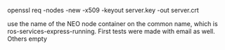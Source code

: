 openssl req -nodes -new -x509 -keyout server.key -out server.crt

use the name of the NEO node container on the common name, which is ros-services-express-running.
First tests were made with email as well. Others empty

